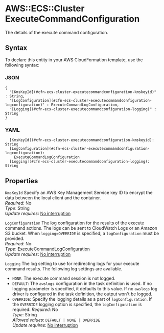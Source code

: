 # AWS::ECS::Cluster ExecuteCommandConfiguration<a name="aws-properties-ecs-cluster-executecommandconfiguration"></a>

The details of the execute command configuration\.

## Syntax<a name="aws-properties-ecs-cluster-executecommandconfiguration-syntax"></a>

To declare this entity in your AWS CloudFormation template, use the following syntax:

### JSON<a name="aws-properties-ecs-cluster-executecommandconfiguration-syntax.json"></a>

```
{
  "[KmsKeyId](#cfn-ecs-cluster-executecommandconfiguration-kmskeyid)" : String,
  "[LogConfiguration](#cfn-ecs-cluster-executecommandconfiguration-logconfiguration)" : ExecuteCommandLogConfiguration,
  "[Logging](#cfn-ecs-cluster-executecommandconfiguration-logging)" : String
}
```

### YAML<a name="aws-properties-ecs-cluster-executecommandconfiguration-syntax.yaml"></a>

```
  [KmsKeyId](#cfn-ecs-cluster-executecommandconfiguration-kmskeyid): String
  [LogConfiguration](#cfn-ecs-cluster-executecommandconfiguration-logconfiguration):
    ExecuteCommandLogConfiguration
  [Logging](#cfn-ecs-cluster-executecommandconfiguration-logging): String
```

## Properties<a name="aws-properties-ecs-cluster-executecommandconfiguration-properties"></a>

`KmsKeyId` <a name="cfn-ecs-cluster-executecommandconfiguration-kmskeyid"></a>
Specify an AWS Key Management Service key ID to encrypt the data between the local client and the container\.  
_Required_: No  
_Type_: String  
_Update requires_: [No interruption](https://docs.aws.amazon.com/AWSCloudFormation/latest/UserGuide/using-cfn-updating-stacks-update-behaviors.html#update-no-interrupt)

`LogConfiguration` <a name="cfn-ecs-cluster-executecommandconfiguration-logconfiguration"></a>
The log configuration for the results of the execute command actions\. The logs can be sent to CloudWatch Logs or an Amazon S3 bucket\. When `logging=OVERRIDE` is specified, a `logConfiguration` must be provided\.  
_Required_: No  
_Type_: [ExecuteCommandLogConfiguration](aws-properties-ecs-cluster-executecommandlogconfiguration.md)  
_Update requires_: [No interruption](https://docs.aws.amazon.com/AWSCloudFormation/latest/UserGuide/using-cfn-updating-stacks-update-behaviors.html#update-no-interrupt)

`Logging` <a name="cfn-ecs-cluster-executecommandconfiguration-logging"></a>
The log setting to use for redirecting logs for your execute command results\. The following log settings are available\.

- `NONE`: The execute command session is not logged\.
- `DEFAULT`: The `awslogs` configuration in the task definition is used\. If no logging parameter is specified, it defaults to this value\. If no `awslogs` log driver is configured in the task definition, the output won't be logged\.
- `OVERRIDE`: Specify the logging details as a part of `logConfiguration`\. If the `OVERRIDE` logging option is specified, the `logConfiguration` is required\.
  _Required_: No  
  _Type_: String  
  _Allowed values_: `DEFAULT | NONE | OVERRIDE`  
  _Update requires_: [No interruption](https://docs.aws.amazon.com/AWSCloudFormation/latest/UserGuide/using-cfn-updating-stacks-update-behaviors.html#update-no-interrupt)
